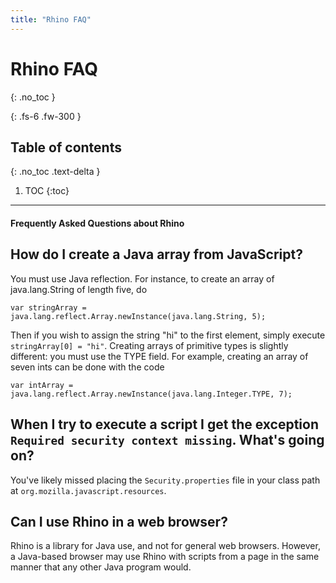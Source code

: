 ```yaml
---
title: "Rhino FAQ"
---
```

# Rhino FAQ
{: .no_toc }

{: .fs-6 .fw-300 }

## Table of contents
{: .no_toc .text-delta }

1. TOC
{:toc}

---
#### Frequently Asked Questions about Rhino

## How do I create a Java array from JavaScript?

You must use Java reflection. For instance, to create an array of java.lang.String of length five, do

```
var stringArray = java.lang.reflect.Array.newInstance(java.lang.String, 5);
```

Then if you wish to assign the string "hi" to the first element, simply execute `stringArray[0] = "hi"`. Creating arrays of primitive types is slightly different: you must use the TYPE field. For example, creating an array of seven ints can be done with the code

```
var intArray = java.lang.reflect.Array.newInstance(java.lang.Integer.TYPE, 7);
```

## When I try to execute a script I get the exception `Required security context missing`. What's going on?

You've likely missed placing the `Security.properties` file in your class path at `org.mozilla.javascript.resources`.

## Can I use Rhino in a web browser?

Rhino is a library for Java use, and not for general web browsers. However, a Java-based browser may use Rhino with scripts from a page in the same manner that any other Java program would.